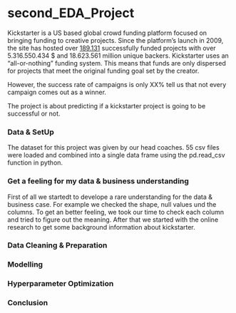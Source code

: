 # second_EDA_Project

Kickstarter is a US based global crowd funding platform focused on bringing funding to creative projects. 
Since the platform’s launch in 2009, the site has hosted over [189.131](https://www.kickstarter.com/help/stats?lang=de) successfully funded projects with over 5.316.550.434 $ and 18.623.561 million unique backers. 
Kickstarter uses an “all-or-nothing” funding system. This means that funds are only dispersed for projects that meet the original funding goal set by the creator.

However, the success rate of campaigns is only XX% tell us that not every campaign comes out as a winner. 

The project is about predicting if a kickstarter project is going to be successful or not.


### Data & SetUp
The dataset for this project was given by our head coaches. 
55 csv files were loaded and combined into a single data frame using the pd.read_csv function in python. 

### Get a feeling for my data & business understanding
First of all we startedt to develope a rare understanding for the data & business case. 
For example we checked the shape, null values und the columns. 
To get an better feeling, we took our time to check each column and tried to figure out the meaning. 
After that we started with the online research to get some background information about kickstarter. 

### Data Cleaning & Preparation 

### Modelling 

### Hyperparameter Optimization

### Conclusion
